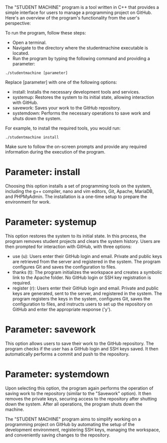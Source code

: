 
The "STUDENT MACHINE" program is a tool written in C++ that provides a simple interface for users to manage a programming project on GitHub. Here's an overview of the program's functionality from the user's perspective:

To run the program, follow these steps:
* Open a terminal.
* Navigate to the directory where the studentmachine executable is located.
* Run the program by typing the following command and providing a parameter:

`./studentmachine [parameter]`

Replace [parameter] with one of the following options:
* install: Installs the necessary development tools and services.
* systemup: Restores the system to its initial state, allowing interaction with GitHub.
* savework: Saves your work to the GitHub repository.
* systemdown: Performs the necessary operations to save work and shuts down the system.

For example, to install the required tools, you would run:

`./studentmachine install`

Make sure to follow the on-screen prompts and provide any required information during the execution of the program.

# Parameter: install
Choosing this option installs a set of programming tools on the system, including the g++ compiler, nano and vim editors, Git, Apache, MariaDB, and PHPMyAdmin. The installation is a one-time setup to prepare the environment for work.

# Parameter: systemup
This option restores the system to its initial state. In this process, the program removes student projects and clears the system history. Users are then prompted for interaction with GitHub, with three options:
* use (u): Users enter their GitHub login and email. Private and public keys are retrieved from the server and registered in the system. The program configures Git and saves the configuration to files.
* thanks (t): The program initializes the workspace and creates a symbolic link to the Apache folder. No GitHub login or SSH key registration is required.
* register (r): Users enter their GitHub login and email. Private and public keys are generated, sent to the server, and registered in the system. The program registers the keys in the system, configures Git, saves the configuration to files, and instructs users to set up the repository on GitHub and enter the appropriate response ('y').

# Parameter: savework
This option allows users to save their work to the GitHub repository. The program checks if the user has a GitHub login and SSH keys saved. It then automatically performs a commit and push to the repository.

# Parameter: systemdown
Upon selecting this option, the program again performs the operation of saving work to the repository (similar to the "Savework" option). It then removes the private keys, securing access to the repository after shutting down the system. After all operations, the program shuts down the machine.

The "STUDENT MACHINE" program aims to simplify working on a programming project on GitHub by automating the setup of the development environment, registering SSH keys, managing the workspace, and conveniently saving changes to the repository.
